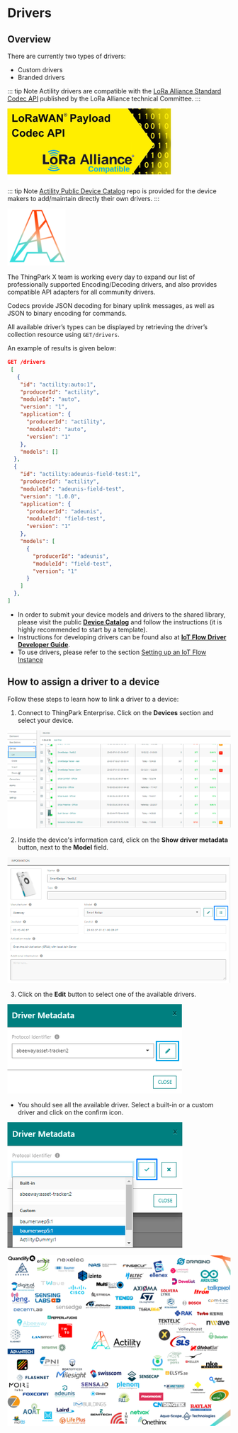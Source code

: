 # Drivers

## Overview

There are currently two types of drivers:

* Custom drivers
* Branded drivers

::: tip Note
Actility drivers are compatible with the [LoRa Alliance Standard Codec API](https://resources.lora-alliance.org/document/ts013-1-0-0-payload-codec-api) published by the LoRa Alliance technical Committee.
:::

![lora-alliance](images/lora-alliance.png)

::: tip Note
[Actility Public Device Catalog](https://github.com/actility/device-catalog) repo is provided for the device makers to add/maintain directly their own drivers.
:::

![actility](images/actility.png)


The ThingPark X  team is working every day to expand our list of professionally supported Encoding/Decoding drivers, and also provides compatible API adapters for all community drivers.

Codecs provide JSON decoding for binary uplink messages, as well as JSON to binary encoding for commands.

All available driver’s types can be displayed by retrieving the driver’s collection resource using `GET/drivers`.

An example of results is given below:

``` json
GET /drivers
 [
   {
    "id": "actility:auto:1",
    "producerId": "actility",
    "moduleId": "auto",
    "version": "1",
    "application": {
      "producerId": "actility",
      "moduleId": "auto",
      "version": "1"
    },
    "models": []
  },
  {
    "id": "actility:adeunis-field-test:1",
    "producerId": "actility",
    "moduleId": "adeunis-field-test",
    "version": "1.0.0",
    "application": {
      "producerId": "adeunis",
      "moduleId": "field-test",
      "version": "1"
    },
    "models": [
      {
        "producerId": "adeunis",
        "moduleId": "field-test",
        "version": "1"
      }
    ]
  },
]
```

* In order to submit your device models and drivers to the shared library, please visit the public [**Device Catalog**](https://github.com/actility/device-catalog) and follow the instructions (it is highly recommended to start by a template). 
* Instructions for developing drivers can be found also at [**IoT Flow Driver Developer Guide**](https://github.com/actility/device-catalog/tree/main/template/sample-vendor/drivers).
* To use drivers, please refer to the section [Setting up an IoT Flow Instance](../../Getting_Started/Setting_Up_An_IoT_Flow_Instance/#flow-matcher)


## How to assign a driver to a device

Follow these steps to learn how to link a driver to a device:

1. Connect to ThingPark Enterprise. Click on the **Devices** section and select your device.

![img](images/select_device.png)

2. Inside the device's information card, click on the **Show driver metadata** button, next to the **Model** field.

![img](images/show_driver_metadata.png)

3. Click on the **Edit** button to select one of the available drivers.

![img](images/driver_edit.png)

* You should see all the available driver. Select a built-in or a custom driver and click on the confirm icon.

![img](images/select_driver.png)



![supported_manufacturers](images/supported-manufacturers.png)
